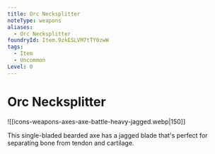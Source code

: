 ```yaml
---
title: Orc Necksplitter
noteType: weapons
aliases:
  - Orc Necksplitter
foundryId: Item.9zkESLVM7tTY0zwW
tags:
  - Item
  - Uncommon
Level: 0
---
```


# Orc Necksplitter
![[icons-weapons-axes-axe-battle-heavy-jagged.webp|150]]

This single-bladed bearded axe has a jagged blade that's perfect for separating bone from tendon and cartilage.
